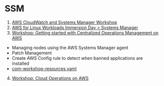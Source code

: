 # SSM

1. [AWS CloudWatch and Systems Manager Workshop](https://catalog.us-east-1.prod.workshops.aws/workshops/a8e9c6a6-0ba9-48a7-a90d-378a440ab8ba/en-US)
2. [AWS for Linux Workloads Immersion Day > Systems Manager](https://catalog.us-east-1.prod.workshops.aws/workshops/a8e9c6a6-0ba9-48a7-a90d-378a440ab8ba/en-US/200-ssm)
3. [Workshop: Getting started with Centralized Operations Management on AWS](https://catalog.workshops.aws/getting-started-with-com/en-US)
- Managing nodes using the AWS Systems Manager agent
- Patch Management
- Create AWS Config rule to detect when banned applications are installed
- [com-workshop-resources.yaml](./templates/systems-manager/com-workshop-resources.yaml)
4. [Workshop: Cloud Operations on AWS](https://catalog.us-east-1.prod.workshops.aws/workshops/79a61310-00d6-4abd-9c96-b5f856659507/en-US)
